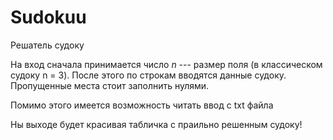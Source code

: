 # Sudokuu
Решатель судоку 


На вход сначала принимается число $n$ --- размер поля (в классическом судоку n = 3). После этого по строкам вводятся данные судоку. Пропущенные места стоит заполнить нулями. 

Помимо этого имеется возможность читать ввод с txt файла

Ны выходе будет красивая табличка с праильно решенным судоку! 

